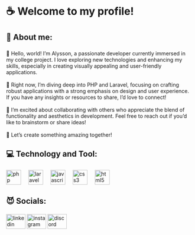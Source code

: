 <h1 align="left">☕ Welcome to my profile!</h1>

###

<h2 align="left">🐺 About me:</h2>

###

<p align="left">👋 Hello, world! I’m Alysson, a passionate developer currently immersed in my college project. I love exploring new technologies and enhancing my skills, especially in creating visually appealing and user-friendly applications.<br><br>🔭 Right now, I’m diving deep into PHP and Laravel, focusing on crafting robust applications with a strong emphasis on design and user experience. If you have any insights or resources to share, I’d love to connect!<br><br>🎨 I’m excited about collaborating with others who appreciate the blend of functionality and aesthetics in development. Feel free to reach out if you’d like to brainstorm or share ideas!<br><br>🌱 Let’s create something amazing together!</p>

###

<h2 align="left">💻 Technology and Tool:</h2>

###

<div align="left">
  <img src="https://cdn.jsdelivr.net/gh/devicons/devicon/icons/php/php-original.svg" height="40" alt="php logo"  />
  <img width="12" />
  <img src="https://cdn.jsdelivr.net/gh/devicons/devicon/icons/laravel/laravel-original.svg" height="40" alt="laravel logo"  />
  <img width="12" />
  <img src="https://cdn.jsdelivr.net/gh/devicons/devicon/icons/javascript/javascript-original.svg" height="40" alt="javascript logo"  />
  <img width="12" />
  <img src="https://cdn.jsdelivr.net/gh/devicons/devicon/icons/css3/css3-original.svg" height="40" alt="css3 logo"  />
  <img width="12" />
  <img src="https://cdn.jsdelivr.net/gh/devicons/devicon/icons/html5/html5-original.svg" height="40" alt="html5 logo"  />
</div>

###

<h2 align="left">😈 Socials:</h2>

###

<div align="left">
  <img src="https://raw.githubusercontent.com/maurodesouza/profile-readme-generator/master/src/assets/icons/social/linkedin/default.svg" width="52" height="40" alt="linkedin logo"  />
  <img src="https://raw.githubusercontent.com/maurodesouza/profile-readme-generator/master/src/assets/icons/social/instagram/default.svg" width="52" height="40" alt="instagram logo"  />
  <img src="https://raw.githubusercontent.com/maurodesouza/profile-readme-generator/master/src/assets/icons/social/discord/default.svg" width="52" height="40" alt="discord logo"  />
</div>

###
